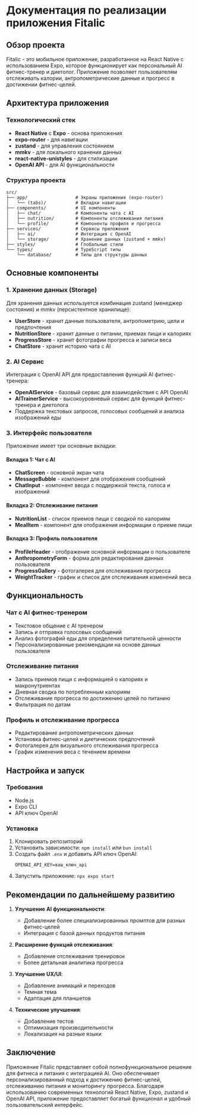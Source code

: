 # Документация по реализации приложения Fitalic

## Обзор проекта

Fitalic - это мобильное приложение, разработанное на React Native с использованием Expo, которое функционирует как персональный AI фитнес-тренер и диетолог. Приложение позволяет пользователям отслеживать калории, антропометрические данные и прогресс в достижении фитнес-целей.

## Архитектура приложения

### Технологический стек
- **React Native** с **Expo** - основа приложения
- **expo-router** - для навигации
- **zustand** - для управления состоянием
- **mmkv** - для локального хранения данных
- **react-native-unistyles** - для стилизации
- **OpenAI API** - для AI функциональности

### Структура проекта
```
src/
├── app/                  # Экраны приложения (expo-router)
│   └── (tabs)/           # Вкладки навигации
├── components/           # UI компоненты
│   ├── chat/             # Компоненты чата с AI
│   ├── nutrition/        # Компоненты отслеживания питания
│   └── profile/          # Компоненты профиля и прогресса
├── services/             # Сервисы приложения
│   ├── ai/               # Интеграция с OpenAI
│   └── storage/          # Хранение данных (zustand + mmkv)
├── styles/               # Глобальные стили
└── types/                # TypeScript типы
    └── database/         # Типы для структуры данных
```

## Основные компоненты

### 1. Хранение данных (Storage)

Для хранения данных используется комбинация zustand (менеджер состояния) и mmkv (персистентное хранилище):

- **UserStore** - хранит данные пользователя, антропометрию, цели и предпочтения
- **NutritionStore** - хранит данные о питании, приемах пищи и калориях
- **ProgressStore** - хранит фотографии прогресса и записи веса
- **ChatStore** - хранит историю чата с AI

### 2. AI Сервис

Интеграция с OpenAI API для предоставления функций AI фитнес-тренера:

- **OpenAIService** - базовый сервис для взаимодействия с API OpenAI
- **AITrainerService** - высокоуровневый сервис для функций фитнес-тренера и диетолога
- Поддержка текстовых запросов, голосовых сообщений и анализа изображений еды

### 3. Интерфейс пользователя

Приложение имеет три основные вкладки:

#### Вкладка 1: Чат с AI
- **ChatScreen** - основной экран чата
- **MessageBubble** - компонент для отображения сообщений
- **ChatInput** - компонент ввода с поддержкой текста, голоса и изображений

#### Вкладка 2: Отслеживание питания
- **NutritionList** - список приемов пищи с сводкой по калориям
- **MealItem** - компонент для отображения информации о приеме пищи

#### Вкладка 3: Профиль пользователя
- **ProfileHeader** - отображение основной информации о пользователе
- **AnthropometryForm** - форма для редактирования данных пользователя
- **ProgressGallery** - фотогалерея для отслеживания прогресса
- **WeightTracker** - график и список для отслеживания изменений веса

## Функциональность

### Чат с AI фитнес-тренером
- Текстовое общение с AI тренером
- Запись и отправка голосовых сообщений
- Анализ фотографий еды для определения питательной ценности
- Персонализированные рекомендации на основе данных пользователя

### Отслеживание питания
- Запись приемов пищи с информацией о калориях и макронутриентах
- Дневная сводка по потребленным калориям
- Отслеживание прогресса по достижению целей по питанию
- Фильтрация по датам

### Профиль и отслеживание прогресса
- Редактирование антропометрических данных
- Установка фитнес-целей и диетических предпочтений
- Фотогалерея для визуального отслеживания прогресса
- График изменения веса с течением времени

## Настройка и запуск

### Требования
- Node.js
- Expo CLI
- API ключ OpenAI

### Установка
1. Клонировать репозиторий
2. Установить зависимости: `npm install` или `bun install`
3. Создать файл `.env` и добавить API ключ OpenAI:
   ```
   OPENAI_API_KEY=ваш_ключ_api
   ```
4. Запустить приложение: `npx expo start`

## Рекомендации по дальнейшему развитию

1. **Улучшение AI функциональности**:
   - Добавление более специализированных промптов для разных фитнес-целей
   - Интеграция с базой данных продуктов питания

2. **Расширение функций отслеживания**:
   - Добавление отслеживания тренировок
   - Более детальная аналитика прогресса

3. **Улучшение UX/UI**:
   - Добавление анимаций и переходов
   - Темная тема
   - Адаптация для планшетов

4. **Технические улучшения**:
   - Добавление тестов
   - Оптимизация производительности
   - Локализация на разные языки

## Заключение

Приложение Fitalic представляет собой полнофункциональное решение для фитнеса и питания с интеграцией AI. Оно обеспечивает персонализированный подход к достижению фитнес-целей, отслеживанию питания и мониторингу прогресса. Благодаря использованию современных технологий React Native, Expo, zustand и OpenAI API, приложение предоставляет богатый функционал и удобный пользовательский интерфейс.
